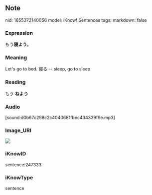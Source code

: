 ## Note
nid: 1655372140056
model: iKnow! Sentences
tags: 
markdown: false

### Expression
もう<b>寝よう</b>。

### Meaning
Let's go to bed.
寝る -- sleep, go to sleep

### Reading
もう <b>ねよう</b>

### Audio
[sound:d0b67c298c2c4040681fbec434339f9e.mp3]

### Image_URI
<img src="d130322034ff1c734d2812c243411bca.jpg">

### iKnowID
sentence:247333

### iKnowType
sentence
